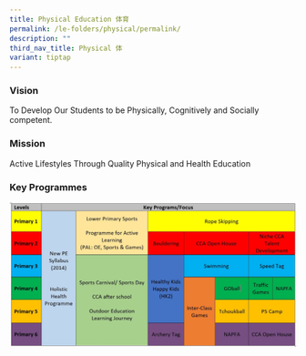 ```yaml
---
title: Physical Education 体育
permalink: /le-folders/physical/permalink/
description: ""
third_nav_title: Physical 体
variant: tiptap
---
```

### Vision

To Develop Our Students to be Physically, Cognitively and Socially competent.

### Mission

Active Lifestyles Through Quality Physical and Health Education


### Key Programmes


![](/images/PE_key_2022.jpg)